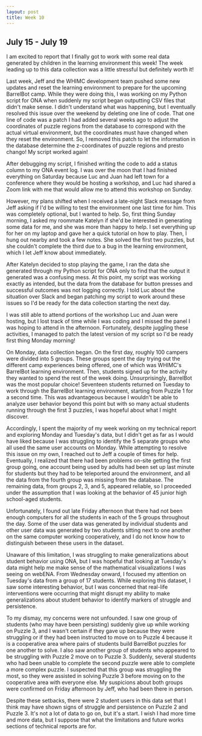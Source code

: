 ```yaml
---
layout: post
title: Week 10
---
```

## July 15 - July 19

I am excited to report that I finally got to work with some real data generated by children in the learning environment this week! The week leading up to this data collection was a little stressful but definitely worth it!

Last week, Jeff and the WHIMC development team pushed some new updates and reset the learning environment to prepare for the upcoming BarrelBot camp. While they were doing this, I was working on my Python script for ONA when suddenly my script began outputting CSV files that didn't make sense. I didn't understand what was happening, but I eventually resolved this issue over the weekend by deleting one line of code. That one line of code was a patch I had added several weeks ago to adjust the coordinates of puzzle regions from the database to correspond with the actual virtual environment, but the coordinates must have changed when they reset the environment. So, I removed this patch to let the information in the database determine the z-coordinates of puzzle regions and presto chango! My script worked again!

After debugging my script, I finished writing the code to add a status column to my ONA event log. I was over the moon that I had finished everything on Saturday because Luc and Juan had left town for a conference where they would be hosting a workshop, and Luc had shared a Zoom link with me that would allow me to attend this workshop on Sunday.

However, my plans shifted when I received a late-night Slack message from Jeff asking if I'd be willing to test the environment one last time for him. This was completely optional, but I wanted to help. So, first thing Sunday morning, I asked my roommate Katelyn if she'd be interested in generating some data for me, and she was more than happy to help. I set everything up for her on my laptop and gave her a quick tutorial on how to play. Then, I hung out nearby and took a few notes. She solved the first two puzzles, but she couldn't complete the third due to a bug in the learning environment, which I let Jeff know about immediately.

After Katelyn decided to stop playing the game, I ran the data she generated through my Python script for ONA only to find that the output it generated was a confusing mess. At this point, my script was working exactly as intended, but the data from the database for button presses and successful outcomes was not logging correctly. I told Luc about the situation over Slack and began patching my script to work around these issues so I'd be ready for the data collection starting the next day. 

I was still able to attend portions of the workshop Luc and Juan were hosting, but I lost track of time while I was coding and I missed the panel I was hoping to attend in the afternoon. Fortunately, despite juggling these activities, I managed to patch the latest version of my script so I'd be ready first thing Monday morning!

On Monday, data collection began. On the first day, roughly 100 campers were divided into 5 groups. These groups spent the day trying out the different camp experiences being offered, one of which was WHIMC's BarrelBot learning environment. Then, students signed up for the activity they wanted to spend the rest of the week doing. Unsurprisingly, BarrelBot was the most popular choice! Seventeen students returned on Tuesday to work through the BarrelBot learning environment, starting from Puzzle 1 for a second time. This was advantageous because I wouldn't be able to analyze user behavior beyond this point but with so many actual students running through the first 3 puzzles, I was hopeful about what I might discover.

Accordingly, I spent the majority of my week working on my technical report and exploring Monday and Tuesday's data, but I didn't get as far as I would have liked because I was struggling to identify the 5 separate groups who all used the same user accounts on Monday. While attempting to resolve this issue on my own, I reached out to Jeff a couple of times for help. Eventually, I realized that there had been problems on-site getting the first group going, one account being used by adults had been set up last minute for students but they had to be teleported around the environment, and all the data from the fourth group was missing from the database. The remaining data, from groups 2, 3, and 5, appeared reliable, so I proceeded under the assumption that I was looking at the behavior of 45 junior high school-aged students. 

Unfortunately, I found out late Friday afternoon that there had not been enough computers for all the students in each of the 5 groups throughout the day. Some of the user data was generated by individual students and other user data was generated by two students sitting next to one another on the same computer working cooperatively, and I do not know how to distinguish between these users in the dataset.

Unaware of this limitation, I was struggling to make generalizations about student behavior using ONA, but I was hopeful that looking at Tuesday's data might help me make sense of the mathematical visualizations I was seeing on webENA. From Wednesday onward, I focused my attention on Tuesday's data from a group of 17 students. While exploring this dataset, I saw some interesting behavior, but I was concerned that real-life interventions were occurring that might disrupt my ability to make generalizations about student behavior to identify markers of struggle and persistence. 

To my dismay, my concerns were not unfounded. I saw one group of students (who may have been persisting) suddenly give up while working on Puzzle 3, and I wasn't certain if they gave up because they were struggling or if they had been instructed to move on to Puzzle 4 because it is a cooperative area where pairs of students build BarrelBot puzzles for one another to solve. I also saw another group of students who appeared to be struggling with Puzzle 2 move on to Puzzle 3. Suddenly, several students who had been unable to complete the second puzzle were able to complete a more complex puzzle. I suspected that this group was struggling the most, so they were assisted in solving Puzzle 3 before moving on to the cooperative area with everyone else. My suspicions about both groups were confirmed on Friday afternoon by Jeff, who had been there in person.

Despite these setbacks, there were 2 student users in this data set that I think may have shown signs of struggle and persistence on Puzzle 2 and Puzzle 3. It's not a lot of data to go on, but it's a start. I wish I had more time and more data, but I suppose that what the limitations and future works sections of technical reports are for.






















